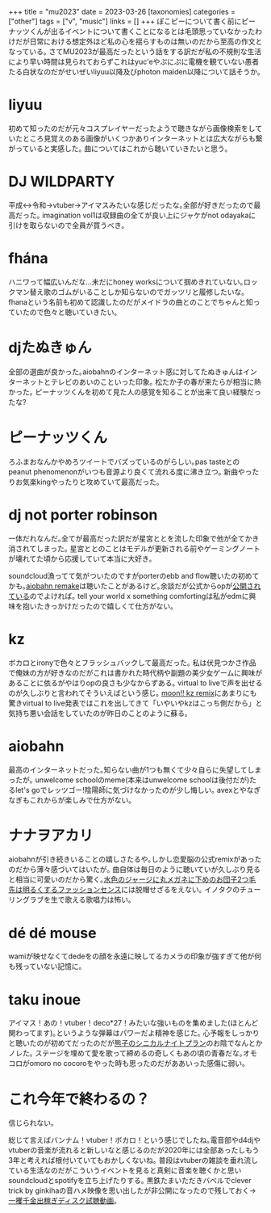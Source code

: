 +++
title = "mu2023"
date = 2023-03-26
[taxonomies]
categories = ["other"]
tags = ["v", "music"]
links = []
+++
ぽこピーについて書く前にピーナッツくんが出るイベントについて書くことになるとは毛頭思っていなかったわけだが日常における想定外ほど私の心を揺らすものは無いのだから至高の作文となっている｡
さてMU2023が最高だったという話をする訳だが私の不規則な生活により早い時間は見られておらずこれはyuc'eやぷにぷに電機を観ていない愚者たる白状なのだがせいぜいliyuu以降及びphoton maiden以降について話そうか｡
# liyuu
初めて知ったのだが元々コスプレイヤーだったようで聴きながら画像検索をしていたところ見覚えのある画像がいくつかありインターネットとは広大ながらも繋がっていると実感した｡
曲についてはこれから聴いていきたいと思う｡
# DJ WILDPARTY
平成↔令和→vtuber→アイマスみたいな感じだったな｡全部が好きだったので最高だった｡
imagination vol1は収録曲の全てが良い上にジャケがnot odayakaに引けを取らないので全員が買うべき｡
# fhána
ハニワって幅広いんだな...未だにhoney worksについて掴めきれていない｡ロックマン替え歌のゴムがいることしか知らないのでガッツリと履修したいな｡
fhanaという名前も初めて認識したのだがメイドラの曲とのことでちゃんと知っていたので色々と聴いていきたい｡
# djたぬきゅん
全部の選曲が良かった｡aiobahnのインターネット感に対してたぬきゅんはインターネットとテレビのあいのこといった印象｡
松たか子の春が来たらが相当に熱かった｡
ピーナッツくんを初めて見た人の感覚を知ることが出来て良い経験だったな?
# ピーナッツくん
ろふまおなんかやめろツイートでバズっているのがらしい｡pas tasteとのpeanut phenomenonがいつも音源より良くて流れる度に沸き立つ｡
新曲やったりお気楽kingやったりと攻めていて最高だった｡
# dj not porter robinson
一体だれなんだ｡全てが最高だった訳だが星宮ととを流した印象で他が全てかき消されてしまった｡
星宮ととのことはモデルが更新される前やゲーミングノートが壊れてた頃から応援していて本当に大好き｡

soundcloud漁ってて気がついたのですがporterのebb and flow聴いたの初めてかも｡[aiobahn remake](https://soundcloud.com/aiobahn-jpn/ebb-and-flow?si=943c41ef4a8047fca9fcaf5767d96944&utm_source=clipboard&utm_medium=text&utm_campaign=social_sharing)は聴いたことがあるけど｡余談だが公式からopが[公開されている](https://youtu.be/RCcKHjjaqeY)のでよければ｡
tell your world x something comfortingは私がedmに興味を抱いたきっかけだったので嬉しくて仕方がない｡
# kz
ボカロとironyで色々とフラッシュバックして最高だった｡
私は伏見つかさ作品で俺妹の方が好きなのだがこれは書かれた時代柄や副題の美少女ゲームに興味があることに依るがやはりopの良さも少なからずある｡
virtual to liveで声を出せるのが久しぶりと言われてそういえばという感じ｡
[moon!! kz remix](https://twitter.com/kz_lt/status/1041287106385989634?s=20)にあまりにも驚きvirtual to live発表ではこれを出してきて「いやいやkzはこっち側だから」と気持ち悪い会話をしていたのが昨日のことのように蘇る｡
# aiobahn
最高のインターネットだった｡知らない曲が1つも無くて少々自らに失望してしまったが｡
unwelcome schoolのmeme(本来はunwelcome schoolは後付だが)たるlet's goでレッツゴー!陰陽師に気づけなかったのが少し悔しい｡
avexとやなぎなぎもこれからが楽しみで仕方がない｡
# ナナヲアカリ
aiobahnが引き続きいることの嬉しさたるや｡しかし恋愛脳の公式remixがあったのだから薄々感づいてはいたが｡
曲自体は毎日のように聴いていが久しぶり見ると相当に可愛いのだから驚く｡[水色のジャージに丸メガネに下めのお団子2つ毛先は明るくするファッションセンス](https://twitter.com/nanawoakari/status/1639909239744520193?s=20)には脱帽せざるをえない｡
イノタクのチューリングラブを生で歌える歌唱力は怖い｡
# dé dé mouse
wamiが映せなくてdedeをの顔を永遠に映してるカメラの印象が強すぎて他が何も残っていない記憶に｡
# taku inoue
アイマス！あの！vtuber！deco*27！みたいな強いものを集めました(ほとんど関わってます)｡というような弾幕はパワーだよ精神を感じた｡
心予報をしっかりと聴いたのが初めてだったのだが[熊子のシニカルナイトプラン](https://youtu.be/40cFNCPesy4?t=40)のお陰でなんとかノレた｡
ステージを埋めて愛を歌って締めるの奇しくもあの頃の青春だな｡オモコロがomoro no cocoroをやった時も思ったのだがああいった感傷に弱い｡

# これ今年で終わるの？
信じられない｡

総じて言えばバンナム！vtuber！ボカロ！という感じでしたね｡電音部やd4djやvtuberの音楽が流れると新しいなと感じるのだが2020年には全部あったしもう3年と考えれば根付いていてもおかしくないね｡
普段はvtuberの雑談を垂れ流している生活なのだがこういうイベントを見ると真剣に音楽を聴くかと思いsoundcloudとspotifyを立ち上げたりする｡
黒鉄たまいただきバベルでclever trick by ginkihaの音ハメ映像を思い出したが非公開になったので残しておく→[一攫千金出稼ぎディスク試聴動画](https://youtu.be/DE1fbOSTh8E)｡